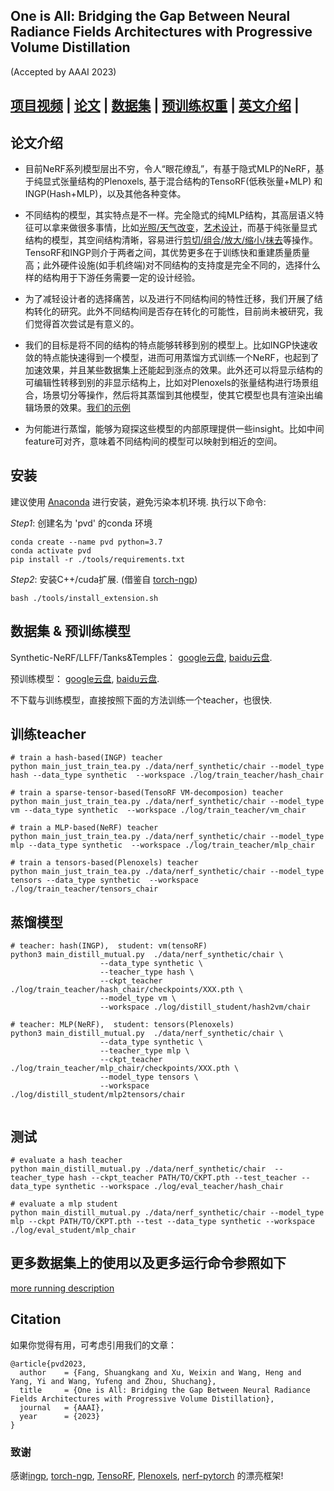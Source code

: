## One is All: Bridging the Gap Between Neural Radiance Fields Architectures with Progressive Volume Distillation
(Accepted by AAAI 2023)



## [项目视频](http://sk-fun.fun/PVD/) | [论文](https://arxiv.org/abs/2211.15977) | [数据集](https://drive.google.com/drive/folders/1U06KAEsW53PolLI3U8hWUhzzIH74QGaP?usp=sharing) | [预训练权重](https://drive.google.com/drive/folders/1GGJf-FTmpCJjmEn-AF_S9-HrLRkFe5Ud?usp=sharing) | [英文介绍](https://github.com/megvii-research/AAAI2023-PVD/blob/main/README.md) |

## 论文介绍

- 目前NeRF系列模型层出不穷，令人“眼花缭乱”，有基于隐式MLP的NeRF，基于纯显式张量结构的Plenoxels, 基于混合结构的TensoRF(低秩张量+MLP) 和 INGP(Hash+MLP)，以及其他各种变体。

- 不同结构的模型，其实特点是不一样。完全隐式的纯MLP结构，其高层语义特征可以拿来做很多事情，比如[光照/天气改变](https://nerf-w.github.io/)，[艺术设计](https://pfnet-research.github.io/distilled-feature-fields/)，而基于纯张量显式结构的模型，其空间结构清晰，容易进行[剪切/组合/放大/缩小/抹去](https://github.com/ashawkey/CCNeRF)等操作。TensoRF和INGP则介于两者之间，其优势更多在于训练快和重建质量质量高；此外硬件设施(如手机终端)对不同结构的支持度是完全不同的，选择什么样的结构用于下游任务需要一定的设计经验。

- 为了减轻设计者的选择痛苦，以及进行不同结构间的特性迁移，我们开展了结构转化的研究。此外不同结构间是否存在转化的可能性，目前尚未被研究，我们觉得首次尝试是有意义的。

- 我们的目标是将不同的结构的特点能够转移到别的模型上。比如INGP快速收敛的特点能快速得到一个模型，进而可用蒸馏方式训练一个NeRF，也起到了加速效果，并且某些数据集上还能起到涨点的效果。此外还可以将显示结构的可编辑性转移到别的非显示结构上，比如对Plenoxels的张量结构进行场景组合，场景切分等操作，然后将其蒸馏到其他模型，使其它模型也具有渲染出编辑场景的效果。[我们的示例](http://sk-fun.fun/PVD/)

- 为何能进行蒸馏，能够为窥探这些模型的内部原理提供一些insight。比如中间feature可对齐，意味着不同结构间的模型可以映射到相近的空间。

## 安装
建议使用 [Anaconda](https://www.anaconda.com/) 进行安装，避免污染本机环境. 执行以下命令:

*Step1*: 创建名为 'pvd' 的conda 环境
```
conda create --name pvd python=3.7
conda activate pvd
pip install -r ./tools/requirements.txt
```
*Step2*: 安装C++/cuda扩展. (借鉴自 [torch-ngp](https://github.com/ashawkey/torch-ngp))
```
bash ./tools/install_extension.sh
```

## 数据集 & 预训练模型
Synthetic-NeRF/LLFF/Tanks&Temples： [google云盘](https://drive.google.com/drive/folders/1U06KAEsW53PolLI3U8hWUhzzIH74QGaP?usp=sharing), [baidu云盘](https://pan.baidu.com/s/1ky_TWrbUZG_MpHTBhncAKA?pwd=4h2h).

预训练模型： [google云盘](https://drive.google.com/drive/folders/1GGJf-FTmpCJjmEn-AF_S9-HrLRkFe5Ud?usp=sharing), [baidu云盘](https://pan.baidu.com/s/1LGLXwLGusX60GpAywLwosg?pwd=34k8).

不下载与训练模型，直接按照下面的方法训练一个teacher，也很快.

## 训练teacher
```
# train a hash-based(INGP) teacher
python main_just_train_tea.py ./data/nerf_synthetic/chair --model_type hash --data_type synthetic  --workspace ./log/train_teacher/hash_chair

# train a sparse-tensor-based(TensoRF VM-decomposion) teacher
python main_just_train_tea.py ./data/nerf_synthetic/chair --model_type vm --data_type synthetic  --workspace ./log/train_teacher/vm_chair

# train a MLP-based(NeRF) teacher
python main_just_train_tea.py ./data/nerf_synthetic/chair --model_type mlp --data_type synthetic  --workspace ./log/train_teacher/mlp_chair

# train a tensors-based(Plenoxels) teacher
python main_just_train_tea.py ./data/nerf_synthetic/chair --model_type tensors --data_type synthetic  --workspace ./log/train_teacher/tensors_chair

```

## 蒸馏模型
```
# teacher: hash(INGP),  student: vm(tensoRF)
python3 main_distill_mutual.py  ./data/nerf_synthetic/chair \
                    --data_type synthetic \
                    --teacher_type hash \
                    --ckpt_teacher ./log/train_teacher/hash_chair/checkpoints/XXX.pth \
                    --model_type vm \
                    --workspace ./log/distill_student/hash2vm/chair
                    
# teacher: MLP(NeRF),  student: tensors(Plenoxels)
python3 main_distill_mutual.py  ./data/nerf_synthetic/chair \
                    --data_type synthetic \
                    --teacher_type mlp \
                    --ckpt_teacher ./log/train_teacher/mlp_chair/checkpoints/XXX.pth \
                    --model_type tensors \
                    --workspace ./log/distill_student/mlp2tensors/chair
                   
```

## 测试

```
# evaluate a hash teacher
python main_distill_mutual.py ./data/nerf_synthetic/chair  --teacher_type hash --ckpt_teacher PATH/TO/CKPT.pth --test_teacher --data_type synthetic --workspace ./log/eval_teacher/hash_chair

# evaluate a mlp student
python main_distill_mutual.py ./data/nerf_synthetic/chair --model_type mlp --ckpt PATH/TO/CKPT.pth --test --data_type synthetic --workspace ./log/eval_student/mlp_chair
```

## 更多数据集上的使用以及更多运行命令参照如下
[more running description](https://github.com/megvii-research/AAAI2023-PVD/blob/main/tools/details.md)

## Citation

如果你觉得有用，可考虑引用我们的文章：
```
@article{pvd2023,
  author    = {Fang, Shuangkang and Xu, Weixin and Wang, Heng and Yang, Yi and Wang, Yufeng and Zhou, Shuchang},
  title     = {One is All: Bridging the Gap Between Neural Radiance Fields Architectures with Progressive Volume Distillation},
  journal   = {AAAI},
  year      = {2023}
}
```

### 致谢
感谢[ingp](https://github.com/NVlabs/instant-ngp),  [torch-ngp](https://github.com/ashawkey/torch-ngp), [TensoRF](https://github.com/apchenstu/TensoRF), [Plenoxels](https://github.com/sxyu/svox2), [nerf-pytorch](https://github.com/yenchenlin/nerf-pytorch)  的漂亮框架!

